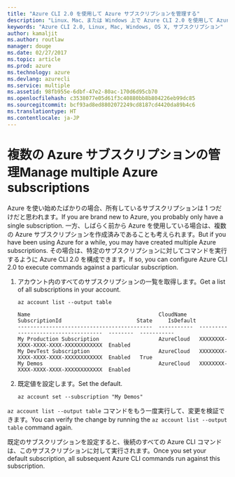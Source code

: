 ```yaml
---
title: "Azure CLI 2.0 を使用して Azure サブスクリプションを管理する"
description: "Linux、Mac、または Windows 上で Azure CLI 2.0 を使用して Azure サブスクリプションを管理します。"
keywords: "Azure CLI 2.0, Linux, Mac, Windows, OS X, サブスクリプション"
author: kamaljit
ms.author: routlaw
manager: douge
ms.date: 02/27/2017
ms.topic: article
ms.prod: azure
ms.technology: azure
ms.devlang: azurecli
ms.service: multiple
ms.assetid: 98fb955e-6dbf-47e2-80ac-170d6d95cb70
ms.openlocfilehash: c3538077e05d61f3c40880bb8b804226eb99dc85
ms.sourcegitcommit: bcf93ad8ed8802072249cd8187cd4420da89b4c6
ms.translationtype: HT
ms.contentlocale: ja-JP
---
```

# <a name="manage-multiple-azure-subscriptions"></a><span data-ttu-id="afc01-104">複数の Azure サブスクリプションの管理</span><span class="sxs-lookup"><span data-stu-id="afc01-104">Manage multiple Azure subscriptions</span></span>

<span data-ttu-id="afc01-105">Azure を使い始めたばかりの場合、所有しているサブスクリプションは 1 つだけだと思われます。</span><span class="sxs-lookup"><span data-stu-id="afc01-105">If you are brand new to Azure, you probably only have a single subscription.</span></span>
<span data-ttu-id="afc01-106">一方、しばらく前から Azure を使用している場合は、複数の Azure サブスクリプションを作成済みであることも考えられます。</span><span class="sxs-lookup"><span data-stu-id="afc01-106">But if you have been using Azure for a while, you may have created multiple Azure subscriptions.</span></span>
<span data-ttu-id="afc01-107">その場合は、特定のサブスクリプションに対してコマンドを実行するように Azure CLI 2.0 を構成できます。</span><span class="sxs-lookup"><span data-stu-id="afc01-107">If so, you can configure Azure CLI 2.0 to execute commands against a particular subscription.</span></span>

1. <span data-ttu-id="afc01-108">アカウント内のすべてのサブスクリプションの一覧を取得します。</span><span class="sxs-lookup"><span data-stu-id="afc01-108">Get a list of all subscriptions in your account.</span></span>

   ```azurecli
   az account list --output table
   ```

   ```Output
   Name                                         CloudName    SubscriptionId                        State     IsDefault
   -------------------------------------------  -----------  ------------------------------------  --------  -----------
   My Production Subscription                   AzureCloud   XXXXXXXX-XXXX-XXXX-XXXX-XXXXXXXXXXXX  Enabled
   My DevTest Subscription                      AzureCloud   XXXXXXXX-XXXX-XXXX-XXXX-XXXXXXXXXXXX  Enabled   True
   My Demos                                     AzureCloud   XXXXXXXX-XXXX-XXXX-XXXX-XXXXXXXXXXXX  Enabled
   ```

1. <span data-ttu-id="afc01-109">既定値を設定します。</span><span class="sxs-lookup"><span data-stu-id="afc01-109">Set the default.</span></span>
 
   ```azurecli
   az account set --subscription "My Demos"
   ```

<span data-ttu-id="afc01-110">`az account list --output table` コマンドをもう一度実行して、変更を検証できます。</span><span class="sxs-lookup"><span data-stu-id="afc01-110">You can verify the change by running the `az account list --output table` command again.</span></span>

<span data-ttu-id="afc01-111">既定のサブスクリプションを設定すると、後続のすべての Azure CLI コマンドは、このサブスクリプションに対して実行されます。</span><span class="sxs-lookup"><span data-stu-id="afc01-111">Once you set your default subscription, all subsequent Azure CLI commands run against this subscription.</span></span>